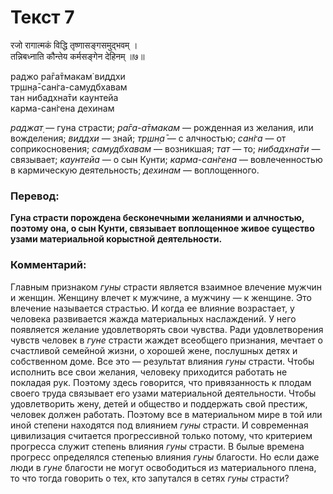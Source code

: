 # Текст 7

रजो रागात्मकं विद्धि तृष्णासङ्गसमुद्भवम् ।  
तन्निबध्नाति कौन्तेय कर्मसङ्गेन देहिनम् ॥७॥

раджо ра̄га̄тмакам̇ виддхи  
тр̣шн̣а̄-сан̇га-самудбхавам  
тан нибадхна̄ти каунтейа  
карма-сан̇гена дехинам

_раджат̣_ — гуна страсти; _ра̄га-а̄тмакам_ — рожденная из желания, или вожделения; _виддхи_ — знай; _тр̣шн̣а̄_ — с алчностью; _сан̇га_ — от соприкосновения; _самудбхавам_ — возникшая; _тат_ — то; _нибадхна̄ти_ — связывает; _каунтейа_ — о сын Кунти; _карма-сан̇гена_ — вовлеченностью в кармическую деятельность; _дехинам_ — воплощенного.

### Перевод:

**Гуна страсти порождена бесконечными желаниями и алчностью, поэтому она, о сын Кунти, связывает воплощенное живое существо узами материальной корыстной деятельности.**

### Комментарий:

Главным признаком _гуны_ страсти является взаимное влечение мужчин и женщин. Женщину влечет к мужчине, а мужчину — к женщине. Это влечение называется страстью. И когда ее влияние возрастает, у человека развивается жажда материальных наслаждений. У него появляется желание удовлетворять свои чувства. Ради удовлетворения чувств человек в _гуне_ страсти жаждет всеобщего признания, мечтает о счастливой семейной жизни, о хорошей жене, послушных детях и собственном доме. Все это — результат влияния _гуны_ страсти. Чтобы исполнить все свои желания, человеку приходится работать не покладая рук. Поэтому здесь говорится, что привязанность к плодам своего труда связывает его узами материальной деятельности. Чтобы удовлетворить жену, детей и общество и поддержать свой престиж, человек должен работать. Поэтому все в материальном мире в той или иной степени находятся под влиянием _гуны_ страсти. И современная цивилизация считается прогрессивной только потому, что критерием прогресса служит степень влияния _гуны_ страсти. В былые времена прогресс определялся степенью влияния _гуны_ благости. Но если даже люди в _гуне_ благости не могут освободиться из материального плена, то что тогда говорить о тех, кто запутался в сетях _гуны_ страсти?